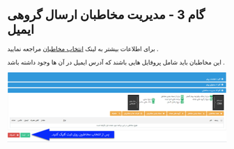 # گام 3 - مدیریت مخاطبان ارسال گروهی ایمیل 



برای اطلاعات بیشتر به لینک  [انتخاب مخاطبان]( https://github.com/1stco/PayamGostarDocs/blob/master/help2.5.4/Marketing/moshtarak-abzar/gam-se/select-Audience.md)  مراجعه نمایید .

این مخاطبان باید شامل پروفایل هایی باشند که آدرس ایمیل در آن ها وجود داشته باشد .

![](advertising-sendinggroupmail-thirdstep1.png)

